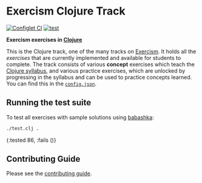 # Exercism Clojure Track

[![Configlet CI](https://github.com/exercism/clojure/actions/workflows/configlet.yml/badge.svg)](https://github.com/exercism/clojure/actions/workflows/configlet.yml)
[![test](https://github.com/exercism/clojure/workflows/test/badge.svg)](https://github.com/exercism/clojure/actions?query=workflow%3Atest)

**Exercism exercises in [Clojure](https://clojure.org/)**

This is the Clojure track, one of the many tracks on [Exercism][web-exercism].
It holds all the _exercises_ that are currently implemented and available for students to complete.
The track consists of various **concept** exercises which teach the [Clojure syllabus][web-syllabus], and various practice exercises, which are unlocked by progressing in the syllabus and can be used to practice concepts learned.
You can find this in the [`config.json`][file-config].

## Running the test suite

To test all exercises with sample solutions using [babashka](https://babashka.org/):

```bash
./test.clj .
```
{:tested 86, :fails ()}

## Contributing Guide

Please see the [contributing guide](https://exercism.org/docs/building).

[web-exercism]: https://exercism.org
[web-syllabus]: https://exercism.org/tracks/clojure/concepts
[file-config]: https://github.com/exercism/clojure/blob/main/config.json